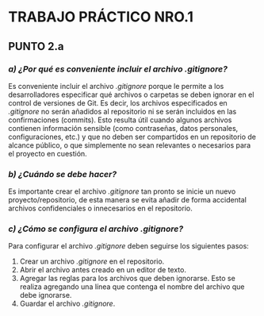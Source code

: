 # TRABAJO PRÁCTICO NRO.1 
## PUNTO 2.a

### _a) ¿Por qué es conveniente incluir el archivo **.gitignore**?_

Es conveniente incluir el archivo _.gitignore_ porque le permite a los desarrolladores especificar qué archivos o carpetas se deben ignorar en el control de versiones de Git. Es decir, los archivos especificados en _.gitignore_ no serán añadidos al repositorio ni se serán incluidos en las confirmaciones (commits). Esto resulta útil cuando algunos archivos contienen información sensible (como contraseñas, datos personales, configuraciones, etc.) y que no deben ser compartidos en un repositorio de alcance público, o que simplemente no sean relevantes o necesarios para el proyecto en cuestión.


### _b) ¿Cuándo se debe hacer?_

Es importante crear el archivo _.gitignore_ tan pronto se inicie un nuevo proyecto/repositorio, de esta manera se evita añadir de forma accidental archivos confidenciales o innecesarios en el repositorio.


### _c) ¿Cómo se configura el archivo **.gitignore**?_

Para configurar el archivo _.gitignore_ deben seguirse los siguientes pasos: 

1. Crear un archivo _.gitignore_ en el repositorio.
2. Abrir el archivo antes creado en un editor de texto.
3. Agregar las reglas para los archivos que deben ignorarse. Esto se realiza agregando una línea que contenga el nombre del archivo que debe ignorarse.
4. Guardar el archivo _.gitignore_.

